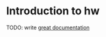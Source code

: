 # Introduction to hw

TODO: write [great documentation](http://jacobian.org/writing/what-to-write/)
